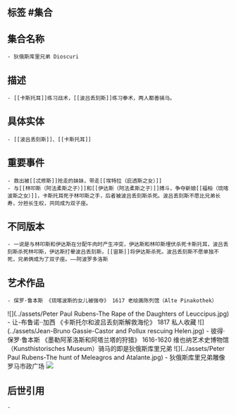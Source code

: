 ## 标签  #集合
## 集合名称
	- 狄俄斯库里兄弟 Dioscuri
## 描述
	- [[卡斯托耳]]练习战术，[[波吕丢刻斯]]练习拳术，两人都善骑马。
## 具体实体
	- [[波吕丢刻斯]]、[[卡斯托耳]]
## 重要事件
	- 救出被[[忒修斯]]抢走的妹妹，带走[[埃特拉（庇透斯之女）]]
	- 与[[林叩斯（阿法柔斯之子）]]和[[伊达斯（阿法柔斯之子）]]搏斗，争夺新娘[[福柏（琉喀波斯之女）]]，卡斯托耳死于林叩斯之手，后者被波吕丢刻斯杀死。波吕丢刻斯不愿比兄弟长寿，分担长生权，共同成为双子座。
## 不同版本
	- 一说是与林叩斯和伊达斯在分配牛肉时产生冲突，伊达斯和林叩斯埋伏杀死卡斯托耳，波吕丢刻斯杀死林叩斯，伊达斯打晕波吕丢刻斯，[[宙斯]]将伊达斯杀死。波吕丢刻斯不愿单独不死，兄弟俩成为了双子座。——阿波罗多洛斯
## 艺术作品
	- 保罗·鲁本斯 《琉喀波斯的女儿被强夺》 1617 老绘画陈列馆（Alte Pinakothek）
 ![](../assets/Peter Paul Rubens-The Rape of the Daughters of Leuccipus.jpg)
	- 让-布鲁诺··加西 《卡斯托尔和波吕丢刻斯解救海伦》 1817 私人收藏
 ![](../assets/Jean-Bruno Gassie-Castor and Pollux rescuing Helen.jpg)
	- 彼得·保罗·鲁本斯 《墨勒阿革洛斯和阿塔兰塔的狩猎》 1616-1620 维也纳艺术史博物馆（Kunsthistorisches Museum）骑马的即是狄俄斯库里兄弟
 ![](../assets/Peter Paul Rubens-The hunt of Meleagros and Atalante.jpg)
	- 狄俄斯库里兄弟雕像 罗马市政广场
 ![](../assets/Dioskurowie.jpg)
## 后世引用
	-
